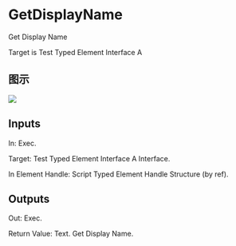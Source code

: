 # GetDisplayName

Get Display Name

Target is Test Typed Element Interface A

## 图示

![]($-20221218-21171909.png)

## Inputs

In: Exec.

Target: Test Typed Element Interface A Interface.

In Element Handle: Script Typed Element Handle Structure (by ref).  

## Outputs

Out: Exec.

Return Value: Text. Get Display Name.

